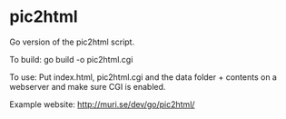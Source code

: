 pic2html
========

Go version of the pic2html script.

To build:
go build -o pic2html.cgi

To use:
Put index.html, pic2html.cgi and the data folder + contents on a webserver and make sure CGI is enabled.

Example website:
http://muri.se/dev/go/pic2html/
